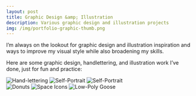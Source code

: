 ```yaml
---
layout: post
title: Graphic Design &amp; Illustration
description: Various graphic design and illustration projects
img: /img/portfolio-graphic-thumb.png
---
```


I’m always on the lookout for graphic design and illustration inspiration and ways to improve my visual style while also broadening my skills. 

Here are some graphic design, handlettering, and illustration work I’ve done, just for fun and practice:

<div class="img_row">
	<img class="col one" src="{{ site.baseurl }}/img/portfolio-graphic-5.png" alt="Hand-lettering" title="Hand-lettering"/>
	<img class="col one" src="{{ site.baseurl }}/img/portfolio-graphic-4.jpg" alt="Self-Portrait" title="Self Portrait"/>
    <img class="col one" src="{{ site.baseurl }}/img/portfolio-graphic-6.png" alt="Self-Portrait" title="Self Portrait"/>
</div>



<img class="col three" src="{{ site.baseurl }}/img/portfolio-graphic-2.png" alt="Donuts" title="Donuts"/>

<img class="col three" src="{{ site.baseurl }}/img/portfolio-graphic-3.png" alt="Space Icons" title="Space Icons"/>

<img class="col three" src="{{ site.baseurl }}/img/portfolio-graphic-1.png" alt="Low-Poly Goose" title="Low-Poly Goose"/>




<br/><br/><br/>